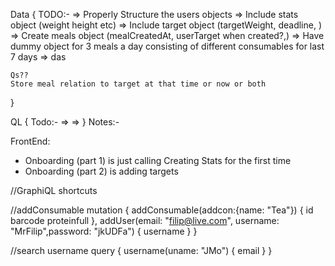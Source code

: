 Data {
    TODO:-
    => Properly Structure the users objects
    => Include stats object (weight height etc)
    => Include target object (targetWeight, deadline, )
    => Create meals object (mealCreatedAt, userTarget when created?,)
    => Have dummy object for 3 meals a day consisting of different consumables for last 7 days
    => das


    Qs??
    Store meal relation to target at that time or now or both
}

QL {
    Todo:-
    => 
    => 
}
Notes:-

FrontEnd: 
- Onboarding (part 1) is just calling Creating Stats for the first time
- Onboarding (part 2) is adding targets




//GraphiQL shortcuts

//addConsumable
mutation {
  addConsumable(addcon:{name: "Tea"}) {
    id
    barcode
    proteinfull
  },
    addUser(email: "filip@live.com", username: "MrFilip",password: "jkUDFa") {
    username
  }
}



//search username
query {
  username(uname: "JMo") {
    email
  }
}